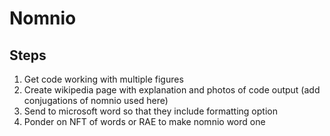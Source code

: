# Nomnio



## Steps
1. Get code working with multiple figures
2. Create wikipedia page with explanation and photos of code output (add conjugations of nomnio used here)
3. Send to microsoft word so that they include formatting option
4. Ponder on NFT of words or RAE to make nomnio word one
